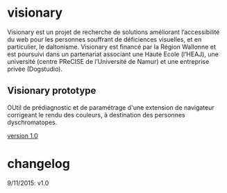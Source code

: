 # visionary
Visionary est un projet de recherche de solutions améliorant l’accessibilité du web pour les personnes souffrant de déficiences visuelles, et en particulier, le daltonisme.  Visionary est financé par la Région Wallonne et est poursuivi dans un partenariat associant une Haute Ecole (l’HEAJ), une université (centre PReCISE de l’Université de Namur) et une entreprise privée (Dogstudio). 
## Visionary prototype
OUtil de prédiagnostic et de paramétrage d'une extension de navigateur corrigeant le rendu des couleurs, à destination des personnes dyschromatopes.

[version 1.0](http://visionaryv1.meteor.com/)

# changelog

9/11/2015: v1.0